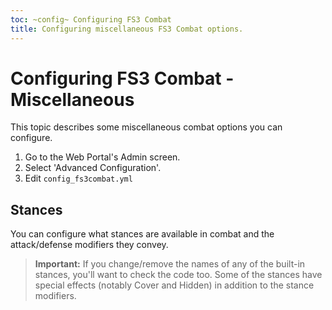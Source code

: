 ```yaml
---
toc: ~config~ Configuring FS3 Combat
title: Configuring miscellaneous FS3 Combat options.
---
```

# Configuring FS3 Combat - Miscellaneous

This topic describes some miscellaneous combat options you can configure.

1. Go to the Web Portal's Admin screen.
2. Select 'Advanced Configuration'.
3. Edit `config_fs3combat.yml` 

## Stances

You can configure what stances are available in combat and the attack/defense modifiers they convey.  

> **Important:** If you change/remove the names of any of the built-in stances, you'll want to check the code too.  Some of the stances have special effects (notably Cover and Hidden) in addition to the stance modifiers.